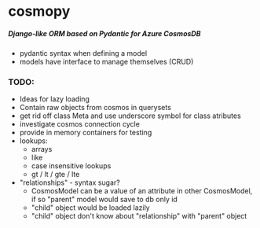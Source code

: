 # cosmopy
##### Django-like ORM based on Pydantic for Azure CosmosDB

- pydantic syntax when defining a model
- models have interface to manage themselves (CRUD)


### TODO:
- Ideas for lazy loading
- Contain raw objects from cosmos in querysets
- get rid off class Meta and use underscore symbol for class atributes
- investigate cosmos connection cycle
- provide in memory containers for testing
- lookups:
    - arrays
    - like
    - case insensitive lookups
    - gt / lt / gte / lte
- "relationships" - syntax sugar?
    - CosmosModel can be a value of an attribute in other CosmosModel, if so "parent" model would save to db only id
    - "child" object would be loaded lazily
    - "child" object don't know about "relationship" with "parent" object
